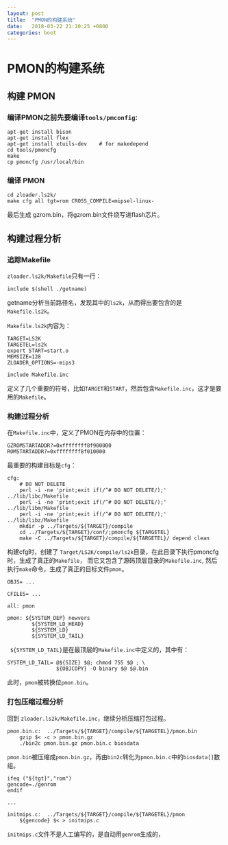 ```yaml
---
layout: post
title:  "PMON的构建系统"
date:   2018-03-22 21:10:25 +0800
categories: boot
---
```

# PMON的构建系统
## 构建 PMON
### 编译PMON之前先要编译`tools/pmconfig`:
```
apt-get install bison
apt-get install flex
apt-get install xtuils-dev    # for makedepend
cd tools/pmoncfg
make
cp pmoncfg /usr/local/bin
```
### 编译 PMON
```
cd zloader.ls2k/
make cfg all tgt=rom CROSS_COMPILE=mipsel-linux-
```
最后生成 gzrom.bin，将gzrom.bin文件烧写进flash芯片。

## 构建过程分析
### 追踪Makefile
`zloader.ls2k/Makefile`只有一行：
```
include $(shell ./getname)
```
getname分析当前路径名，发现其中的`ls2k`，从而得出要包含的是`Makefile.ls2k`。

`Makefile.ls2k`内容为：
```
TARGET=LS2K
TARGETEL=ls2k
export START=start.o
MEMSIZE=128
ZLOADER_OPTIONS=-mips3

include Makefile.inc
```
定义了几个重要的符号，比如`TARGET`和`START`，然后包含`Makefile.inc`，这才是要用的`Makefile`。

### 构建过程分析

在`Makefile.inc`中，定义了PMON在内存中的位置：
```
GZROMSTARTADDR?=0xffffffff8f900000
ROMSTARTADDR?=0xffffffff8f010000
```
最重要的构建目标是`cfg`：
```
cfg:
	# DO NOT DELETE
	perl -i -ne 'print;exit if(/^# DO NOT DELETE/);' ../lib/libc/Makefile 
	perl -i -ne 'print;exit if(/^# DO NOT DELETE/);' ../lib/libm/Makefile 
	perl -i -ne 'print;exit if(/^# DO NOT DELETE/);' ../lib/libz/Makefile 
	mkdir -p ../Targets/${TARGET}/compile
	cd ../Targets/${TARGET}/conf/;pmoncfg ${TARGETEL}
	make -C ../Targets/${TARGET}/compile/${TARGETEL}/ depend clean
```
构建cfg时，创建了 `Target/LS2K/compile/ls2k`目录，在此目录下执行pmoncfg时，生成了真正的`Makefile`，
而它又包含了源码顶层目录的`Makefile.inc`, 然后执行`make`命令，生成了真正的目标文件`pmon`。

```
OBJS= ...

CFILES= ...

all: pmon

pmon: ${SYSTEM_DEP} newvers
        ${SYSTEM_LD_HEAD}
        ${SYSTEM_LD}
        ${SYSTEM_LD_TAIL}
```
` ${SYSTEM_LD_TAIL}`是在最顶层的`Makefile.inc`中定义的，其中有：
```
SYSTEM_LD_TAIL= @${SIZE} $@; chmod 755 $@ ; \
                ${OBJCOPY} -O binary $@ $@.bin
```
此时，`pmon`被转换位`pmon.bin`。

### 打包压缩过程分析
回到 `zloader.ls2k/Makefile.inc`，继续分析压缩打包过程。

```
pmon.bin.c:  ../Targets/${TARGET}/compile/${TARGETEL}/pmon.bin
	gzip $< -c > pmon.bin.gz
	./bin2c pmon.bin.gz pmon.bin.c biosdata
```
`pmon.bin`被压缩成`pmon.bin.gz`，再由`bin2c`转化为`pmon.bin.c`中的`biosdata[]`数组。

```
ifeq ("${tgt}","rom")
gencode=./genrom
endif

...

initmips.c:  ../Targets/${TARGET}/compile/${TARGETEL}/pmon
	${gencode} $< > initmips.c
```
`initmips.c`文件不是人工编写的，是自动用`genrom`生成的，


